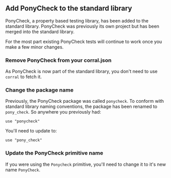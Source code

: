 ## Add PonyCheck to the standard library

PonyCheck, a property based testing library, has been added to the standard library. PonyCheck was previously its own project but has been merged into the standard library.

For the most part existing PonyCheck tests will continue to work once you make a few minor changes.

### Remove PonyCheck from your corral.json

As PonyCheck is now part of the standard library, you don't need to use `corral` to fetch it.

### Change the package name

Previously, the PonyCheck package was called `ponycheck`. To conform with standard library naming conventions, the package has been renamed to `pony_check`. So anywhere you previously had:

```pony
use "ponycheck"
```

You'll need to update to:

```pony
use "pony_check"
```

### Update the PonyCheck primitive name

If you were using the `Ponycheck` primitive, you'll need to change it to it's new name `PonyCheck`.
